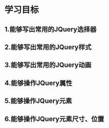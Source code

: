 # 学习目标
## 1.能够写出常用的JQuery选择器
## 2.能够写出常用的JQuery样式
## 3.能够写出常用的JQuery动画
## 4.能够操作JQuery属性
## 5.能够操作JQuery元素
## 6.能够操作JQuery元素尺寸、位置